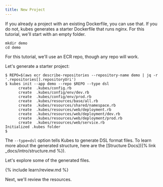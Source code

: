 ```yaml
---
title: New Project
---
```


If you already a project with an existing Dockerfile, you can use that. If you do not, kubes generates a starter Dockerfile that runs nginx. For this tutorial, we'll start with an empty folder.

    mkdir demo
    cd demo

For this tutorial, we'll use an ECR repo, though any repo will work.

Let's generate a starter project:

    $ REPO=$(aws ecr describe-repositories --repository-name demo | jq -r '.repositories[].repositoryUri')
    $ kubes init --app demo --repo $REPO --type dsl
          create  .kubes/config.rb
          create  .kubes/config/env/dev.rb
          create  .kubes/config/env/prod.rb
          create  .kubes/resources/base/all.rb
          create  .kubes/resources/shared/namespace.rb
          create  .kubes/resources/web/deployment.rb
          create  .kubes/resources/web/deployment/dev.rb
          create  .kubes/resources/web/deployment/prod.rb
          create  .kubes/resources/web/service.rb
    Initialized .kubes folder
    $

The `--type=dsl` option tells Kubes to generate DSL format files. To learn more about the generated structure, here are the [Structure Docs]({% link _docs/intro/structure.md %}).

Let's explore some of the generated files.

{% include learn/review.md %}

Next, we'll review the resources.
